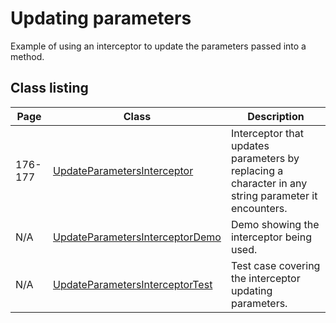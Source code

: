 # Updating parameters

Example of using an interceptor to update the parameters passed into a method.

## Class listing

| Page    | Class                                                                                                                              | Description                                                                                         |
|---------|------------------------------------------------------------------------------------------------------------------------------------|-----------------------------------------------------------------------------------------------------|
| 176-177 | [UpdateParametersInterceptor](src/main/java/org/omnifaces/procdi/interceptors/parameters/UpdateParametersInterceptor.java)         | Interceptor that updates parameters by replacing a character in any string parameter it encounters. |
| N/A     | [UpdateParametersInterceptorDemo](src/main/java/org/omnifaces/procdi/interceptors/parameters/UpdateParametersInterceptorDemo.java) | Demo showing the interceptor being used.                                                            |
| N/A     | [UpdateParametersInterceptorTest](src/test/java/org/omnifaces/procdi/interceptors/parameters/UpdateParametersInterceptorTest.java) | Test case covering the interceptor updating parameters.                                             |
